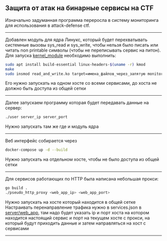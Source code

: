 ## Защита от атак на бинарные сервисы на CTF

Изначально задуманная программа переросла в систему мониторинга для использования в attack-defense ctf.

---

Добавлен модуль для ядра Линукс, который будет перехватывать системные вызовы sys_read и sys_write, чтобы нельзя было писать или читать non printable символы (чтобы не переписывать сервис на питон).
Для запуска [kernel_module](https://github.com/alexevgmart/pwn_defense_for_ctf/tree/main/kernel_module) необходимо выполнить:
```bash
sudo apt install build-essential linux-headers-$(uname -r) kmod
make
sudo insmod read_and_write.ko target=имена_файлов_через_запятую monitor=имя_файла_в_который_скомпилировали_user.c
```
Его нужно запускать на одном хосте со всеми сервисами, до хоста не должно быть доступа из общей сетки

---

Далее запускаем программу которая будет передавать данные на сервер:
```bash
./user server_ip server_port
```
Нужно запускать там же где и модуль ядра

---

Веб интерфейс собирается через
```bash
docker-compose up -d --build
```
Нужно запускать на отдельном хосте, чтобы не было доступа из общей сетки

---

Для сервисов работающих по HTTP была написана небольшая прокси:
```bash
go build .
./pseudo_http_proxy <web_app_ip> <web_app_port>
```
Нужно запускать на хосте который находится в общей сетке<br>
Настраивать перенаправление трафика нужно в services.json в [server/web_app](https://github.com/alexevgmart/pwn_defense_for_ctf/tree/main/server/web_app), там надо будет указать ip и порт хоста на котором находится настоящий сервис и порт на текущем хосте с прокси, на который будут приходить данные и затем направляться на хост с сервисами

---

